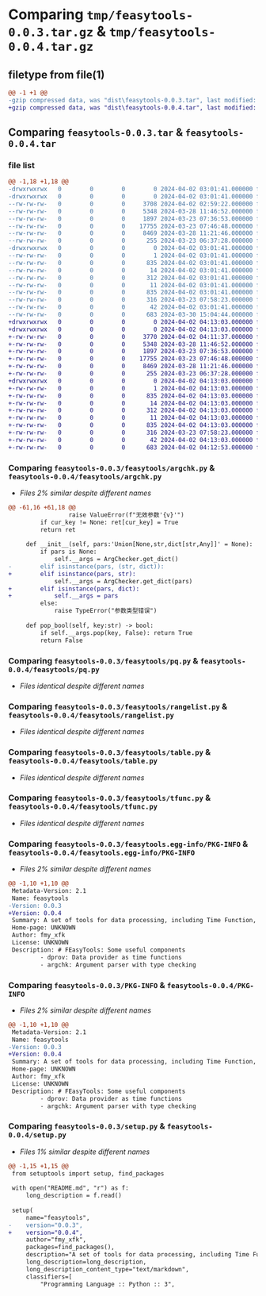 # Comparing `tmp/feasytools-0.0.3.tar.gz` & `tmp/feasytools-0.0.4.tar.gz`

## filetype from file(1)

```diff
@@ -1 +1 @@
-gzip compressed data, was "dist\feasytools-0.0.3.tar", last modified: Tue Apr  2 03:01:41 2024, max compression
+gzip compressed data, was "dist\feasytools-0.0.4.tar", last modified: Tue Apr  2 04:13:03 2024, max compression
```

## Comparing `feasytools-0.0.3.tar` & `feasytools-0.0.4.tar`

### file list

```diff
@@ -1,18 +1,18 @@
-drwxrwxrwx   0        0        0        0 2024-04-02 03:01:41.000000 feasytools-0.0.3/
-drwxrwxrwx   0        0        0        0 2024-04-02 03:01:41.000000 feasytools-0.0.3/feasytools/
--rw-rw-rw-   0        0        0     3708 2024-04-02 02:59:22.000000 feasytools-0.0.3/feasytools/argchk.py
--rw-rw-rw-   0        0        0     5348 2024-03-28 11:46:52.000000 feasytools-0.0.3/feasytools/pq.py
--rw-rw-rw-   0        0        0     1897 2024-03-23 07:36:53.000000 feasytools-0.0.3/feasytools/rangelist.py
--rw-rw-rw-   0        0        0    17755 2024-03-23 07:46:48.000000 feasytools-0.0.3/feasytools/table.py
--rw-rw-rw-   0        0        0     8469 2024-03-28 11:21:46.000000 feasytools-0.0.3/feasytools/tfunc.py
--rw-rw-rw-   0        0        0      255 2024-03-23 06:37:28.000000 feasytools-0.0.3/feasytools/__init__.py
-drwxrwxrwx   0        0        0        0 2024-04-02 03:01:41.000000 feasytools-0.0.3/feasytools.egg-info/
--rw-rw-rw-   0        0        0        1 2024-04-02 03:01:41.000000 feasytools-0.0.3/feasytools.egg-info/dependency_links.txt
--rw-rw-rw-   0        0        0      835 2024-04-02 03:01:41.000000 feasytools-0.0.3/feasytools.egg-info/PKG-INFO
--rw-rw-rw-   0        0        0       14 2024-04-02 03:01:41.000000 feasytools-0.0.3/feasytools.egg-info/requires.txt
--rw-rw-rw-   0        0        0      312 2024-04-02 03:01:41.000000 feasytools-0.0.3/feasytools.egg-info/SOURCES.txt
--rw-rw-rw-   0        0        0       11 2024-04-02 03:01:41.000000 feasytools-0.0.3/feasytools.egg-info/top_level.txt
--rw-rw-rw-   0        0        0      835 2024-04-02 03:01:41.000000 feasytools-0.0.3/PKG-INFO
--rw-rw-rw-   0        0        0      316 2024-03-23 07:58:23.000000 feasytools-0.0.3/README.md
--rw-rw-rw-   0        0        0       42 2024-04-02 03:01:41.000000 feasytools-0.0.3/setup.cfg
--rw-rw-rw-   0        0        0      683 2024-03-30 15:04:44.000000 feasytools-0.0.3/setup.py
+drwxrwxrwx   0        0        0        0 2024-04-02 04:13:03.000000 feasytools-0.0.4/
+drwxrwxrwx   0        0        0        0 2024-04-02 04:13:03.000000 feasytools-0.0.4/feasytools/
+-rw-rw-rw-   0        0        0     3770 2024-04-02 04:11:37.000000 feasytools-0.0.4/feasytools/argchk.py
+-rw-rw-rw-   0        0        0     5348 2024-03-28 11:46:52.000000 feasytools-0.0.4/feasytools/pq.py
+-rw-rw-rw-   0        0        0     1897 2024-03-23 07:36:53.000000 feasytools-0.0.4/feasytools/rangelist.py
+-rw-rw-rw-   0        0        0    17755 2024-03-23 07:46:48.000000 feasytools-0.0.4/feasytools/table.py
+-rw-rw-rw-   0        0        0     8469 2024-03-28 11:21:46.000000 feasytools-0.0.4/feasytools/tfunc.py
+-rw-rw-rw-   0        0        0      255 2024-03-23 06:37:28.000000 feasytools-0.0.4/feasytools/__init__.py
+drwxrwxrwx   0        0        0        0 2024-04-02 04:13:03.000000 feasytools-0.0.4/feasytools.egg-info/
+-rw-rw-rw-   0        0        0        1 2024-04-02 04:13:03.000000 feasytools-0.0.4/feasytools.egg-info/dependency_links.txt
+-rw-rw-rw-   0        0        0      835 2024-04-02 04:13:03.000000 feasytools-0.0.4/feasytools.egg-info/PKG-INFO
+-rw-rw-rw-   0        0        0       14 2024-04-02 04:13:03.000000 feasytools-0.0.4/feasytools.egg-info/requires.txt
+-rw-rw-rw-   0        0        0      312 2024-04-02 04:13:03.000000 feasytools-0.0.4/feasytools.egg-info/SOURCES.txt
+-rw-rw-rw-   0        0        0       11 2024-04-02 04:13:03.000000 feasytools-0.0.4/feasytools.egg-info/top_level.txt
+-rw-rw-rw-   0        0        0      835 2024-04-02 04:13:03.000000 feasytools-0.0.4/PKG-INFO
+-rw-rw-rw-   0        0        0      316 2024-03-23 07:58:23.000000 feasytools-0.0.4/README.md
+-rw-rw-rw-   0        0        0       42 2024-04-02 04:13:03.000000 feasytools-0.0.4/setup.cfg
+-rw-rw-rw-   0        0        0      683 2024-04-02 04:12:53.000000 feasytools-0.0.4/setup.py
```

### Comparing `feasytools-0.0.3/feasytools/argchk.py` & `feasytools-0.0.4/feasytools/argchk.py`

 * *Files 2% similar despite different names*

```diff
@@ -61,16 +61,18 @@
                 raise ValueError(f"无效参数'{v}'")
         if cur_key != None: ret[cur_key] = True
         return ret
 
     def __init__(self, pars:'Union[None,str,dict[str,Any]]' = None):
         if pars is None:
             self.__args = ArgChecker.get_dict()
-        elif isinstance(pars, (str, dict)):
+        elif isinstance(pars, str):
             self.__args = ArgChecker.get_dict(pars)
+        elif isinstance(pars, dict):
+            self.__args = pars
         else:
             raise TypeError("参数类型错误")
     
     def pop_bool(self, key:str) -> bool:
         if self.__args.pop(key, False): return True
         return False
```

### Comparing `feasytools-0.0.3/feasytools/pq.py` & `feasytools-0.0.4/feasytools/pq.py`

 * *Files identical despite different names*

### Comparing `feasytools-0.0.3/feasytools/rangelist.py` & `feasytools-0.0.4/feasytools/rangelist.py`

 * *Files identical despite different names*

### Comparing `feasytools-0.0.3/feasytools/table.py` & `feasytools-0.0.4/feasytools/table.py`

 * *Files identical despite different names*

### Comparing `feasytools-0.0.3/feasytools/tfunc.py` & `feasytools-0.0.4/feasytools/tfunc.py`

 * *Files identical despite different names*

### Comparing `feasytools-0.0.3/feasytools.egg-info/PKG-INFO` & `feasytools-0.0.4/feasytools.egg-info/PKG-INFO`

 * *Files 2% similar despite different names*

```diff
@@ -1,10 +1,10 @@
 Metadata-Version: 2.1
 Name: feasytools
-Version: 0.0.3
+Version: 0.0.4
 Summary: A set of tools for data processing, including Time Function, Table, Priority Queue, Range List, etc.
 Home-page: UNKNOWN
 Author: fmy_xfk
 License: UNKNOWN
 Description: # FEasyTools: Some useful components
         - dprov: Data provider as time functions
         - argchk: Argument parser with type checking
```

### Comparing `feasytools-0.0.3/PKG-INFO` & `feasytools-0.0.4/PKG-INFO`

 * *Files 2% similar despite different names*

```diff
@@ -1,10 +1,10 @@
 Metadata-Version: 2.1
 Name: feasytools
-Version: 0.0.3
+Version: 0.0.4
 Summary: A set of tools for data processing, including Time Function, Table, Priority Queue, Range List, etc.
 Home-page: UNKNOWN
 Author: fmy_xfk
 License: UNKNOWN
 Description: # FEasyTools: Some useful components
         - dprov: Data provider as time functions
         - argchk: Argument parser with type checking
```

### Comparing `feasytools-0.0.3/setup.py` & `feasytools-0.0.4/setup.py`

 * *Files 1% similar despite different names*

```diff
@@ -1,15 +1,15 @@
 from setuptools import setup, find_packages
 
 with open("README.md", "r") as f:
     long_description = f.read()
 
 setup(
     name="feasytools",
-    version="0.0.3",
+    version="0.0.4",
     author="fmy_xfk",
     packages=find_packages(),
     description="A set of tools for data processing, including Time Function, Table, Priority Queue, Range List, etc.",
     long_description=long_description,
     long_description_content_type="text/markdown",
     classifiers=[
         "Programming Language :: Python :: 3",
```

